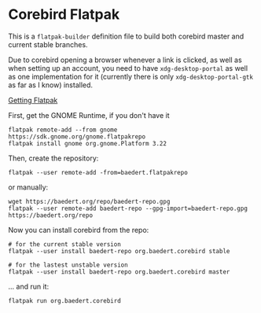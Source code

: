 # Corebird Flatpak

This is a `flatpak-builder` definition file to build both corebird master and current stable branches.

Due to corebird opening a browser whenever a link is clicked, as well as when setting up an account, you need to have `xdg-desktop-portal` as well as one implementation for it (currently there is only `xdg-desktop-portal-gtk` as far as I know) installed.

[Getting Flatpak](http://flatpak.org/getting.html)

First, get the GNOME Runtime, if you don't have it
```shell
flatpak remote-add --from gnome https://sdk.gnome.org/gnome.flatpakrepo
flatpak install gnome org.gnome.Platform 3.22
```

Then, create the repository:

```shell
flatpak --user remote-add -from=baedert.flatpakrepo
```
or manually:
```shell
wget https://baedert.org/repo/baedert-repo.gpg
flatpak --user remote-add baedert-repo --gpg-import=baedert-repo.gpg https://baedert.org/repo
```

Now you can install corebird from the repo:
```shell
# for the current stable version
flatpak --user install baedert-repo org.baedert.corebird stable

# for the lastest unstable version
flatpak --user install baedert-repo org.baedert.corebird master
```

... and run it:
```shell
flatpak run org.baedert.corebird
```
